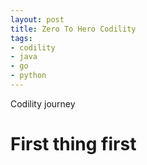 ```yaml
---
layout: post
title: Zero To Hero Codility
tags:
- codility
- java
- go
- python
---
```


Codility journey

# First thing first